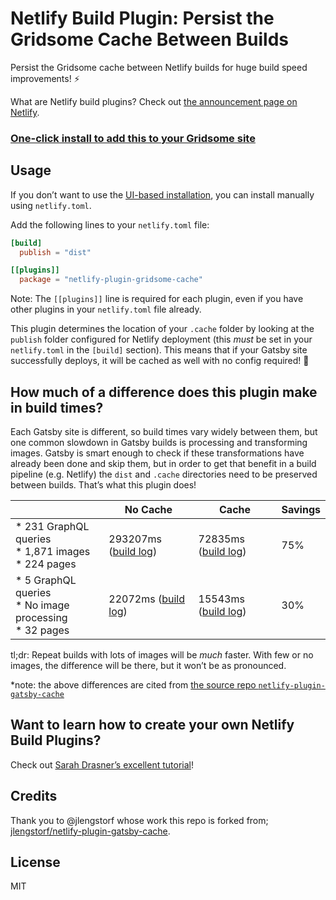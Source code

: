 # Netlify Build Plugin: Persist the Gridsome Cache Between Builds

Persist the Gridsome cache between Netlify builds for huge build speed improvements! ⚡️

What are Netlify build plugins? Check out [the announcement page on Netlify](https://www.netlify.com/products/build/plugins/).

### [One-click install to add this to your Gridsome site](https://app.netlify.com/plugins/netlify-plugin-gridsome-cache/install)

## Usage

If you don’t want to use the [UI-based installation](http://app.netlify.com/plugins/netlify-plugin-gatsby-cache/install), you can install manually using `netlify.toml`.

Add the following lines to your `netlify.toml` file:

```toml
[build]
  publish = "dist"

[[plugins]]
  package = "netlify-plugin-gridsome-cache"
```

Note: The `[[plugins]]` line is required for each plugin, even if you have other plugins in your `netlify.toml` file already.

This plugin determines the location of your `.cache` folder by looking at the `publish` folder configured for Netlify deployment (this _must_ be set in your `netlify.toml` in the `[build]` section). This means that if your Gatsby site successfully deploys, it will be cached as well with no config required! 🎉

## How much of a difference does this plugin make in build times?

Each Gatsby site is different, so build times vary widely between them, but one common slowdown in Gatsby builds is processing and transforming images. Gatsby is smart enough to check if these transformations have already been done and skip them, but in order to get that benefit in a build pipeline (e.g. Netlify) the `dist` and `.cache` directories need to be preserved between builds. That’s what this plugin does!

|                                                            | No Cache                                                                                                | Cache                                                                                                   | Savings |
|------------------------------------------------------------|---------------------------------------------------------------------------------------------------------|---------------------------------------------------------------------------------------------------------|---------|
| * 231 GraphQL queries<br>* 1,871 images<br>* 224 pages     | 293207ms ([build log](https://app.netlify.com/sites/lengstorf/deploys/5dceed27d58a580008daaccc))        | 72835ms ([build log](https://app.netlify.com/sites/lengstorf/deploys/5dcef2463da4810008d48aaa))         | 75%     |
| * 5 GraphQL queries<br>* No image processing<br>* 32 pages | 22072ms ([build log](https://app.netlify.com/sites/build-plugin-test/deploys/5dceed49e746a200091c76fe)) | 15543ms ([build log](https://app.netlify.com/sites/build-plugin-test/deploys/5dceedbfad95d0000bcd46d1)) | 30%     |

tl;dr: Repeat builds with lots of images will be _much_ faster. With few or no images, the difference will be there, but it won’t be as pronounced.

\*note: the above differences are cited from [the source repo `netlify-plugin-gatsby-cache`](https://github.com/jlengstorf/netlify-plugin-gatsby-cache#how-much-of-a-difference-does-this-plugin-make-in-build-times)

## Want to learn how to create your own Netlify Build Plugins?

Check out [Sarah Drasner’s excellent tutorial](https://www.netlify.com/blog/2019/10/16/creating-and-using-your-first-netlify-build-plugin/?utm_source=github&utm_medium=netlify-plugin-gatsby-cache-jl&utm_campaign=devex)!

## Credits

Thank you to @jlengstorf whose work this repo is forked from; [jlengstorf/netlify-plugin-gatsby-cache](https://github.com/jlengstorf/netlify-plugin-gatsby-cache).

## License

MIT
